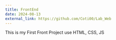 ```yaml
---
title: FrontEnd
date: 2024-08-13
external_link: https://github.com/Coti00/Lab_Web
---
```


This is my First Front Project use HTML, CSS, JS
<!--more-->
